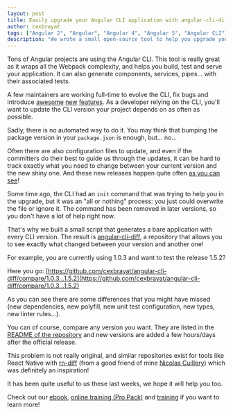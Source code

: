 ```yaml
---
layout: post
title: Easily upgrade your Angular CLI application with angular-cli-diff
author: cexbrayat
tags: ["Angular 2", "Angular", "Angular 4", "Angular 5", "Angular CLI"]
description: "We wrote a small open-source tool to help you upgrade your Angular CLI applications."
---
```


Tons of Angular projects are using the Angular CLI.
This tool is really great as it wraps all the Webpack complexity,
and helps you build, test and serve your application.
It can also generate components, services, pipes... with their associated tests.

A few maintainers are working full-time to evolve the CLI, fix bugs and introduce [awesome](/2017/08/10/angular-cli-1.3/) [new](/2017/09/14/angular-cli-1.4/) [features](/2017/11/03/angular-cli-1.5/).
As a developer relying on the CLI, you'll want to update the CLI version your project depends on
as often as possible.

Sadly, there is no automated way to do it.
You may think that bumping the package version in your `package.json` is enough, but... no...

Often there are also configuration files to update,
and even if the committers do their best to guide us through the updates,
it can be hard to track exactly what you need to change between your current version
and the new shiny one.
And these new releases happen quite often
[as you can see](https://github.com/angular/angular-cli/releases)!

Some time ago, the CLI had an `init` command that was trying to help you in the upgrade,
but it was an "all or nothing" process: you just could overwrite the file or ignore it.
The command has been removed in later versions,
so you don't have a lot of help right now.

That's why we built a small script that generates a bare application with every CLI version.
The result is [angular-cli-diff](https://github.com/cexbrayat/angular-cli-diff),
a repository that allows you to see exactly what changed between your version and another one!

For example, you are currently using 1.0.3 and want to test the release 1.5.2?

Here you go: [https://github.com/cexbrayat/angular-cli-diff/compare/1.0.3...1.5.2](https://github.com/cexbrayat/angular-cli-diff/compare/1.0.3...1.5.2)

As you can see there are some differences that you might have missed (new dependencies, new polyfill, new unit test configuration, new types, new linter rules...).

You can of course, compare any version you want.
They are listed in the [README of the repository](https://github.com/cexbrayat/angular-cli-diff) and new versions are added a few hours/days after the official release.

This problem is not really original, and similar repositories exist for tools like React Native with [rn-diff](https://github.com/ncuillery/rn-diff) (from a good friend of mine [Nicolas Cuillery](https://github.com/ncuillery)) which was definitely an inspiration!

It has been quite useful to us these last weeks, we hope it will help you too.

Check out our [ebook](https://books.ninja-squad.com/angular), [online training (Pro Pack)](https://angular-exercises.ninja-squad.com/) and [training](http://ninja-squad.com/training/angular) if you want to learn more!
